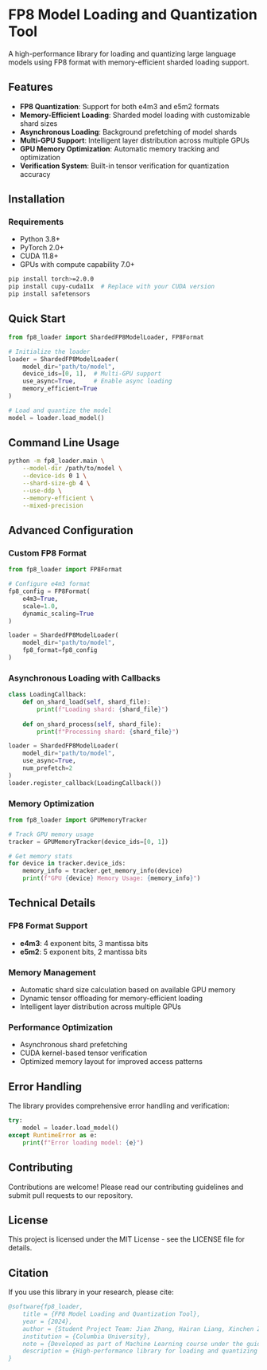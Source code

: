 # FP8 Model Loading and Quantization Tool

A high-performance library for loading and quantizing large language models using FP8 format with memory-efficient sharded loading support.

## Features

- **FP8 Quantization**: Support for both e4m3 and e5m2 formats
- **Memory-Efficient Loading**: Sharded model loading with customizable shard sizes
- **Asynchronous Loading**: Background prefetching of model shards
- **Multi-GPU Support**: Intelligent layer distribution across multiple GPUs
- **GPU Memory Optimization**: Automatic memory tracking and optimization
- **Verification System**: Built-in tensor verification for quantization accuracy

## Installation

### Requirements

- Python 3.8+
- PyTorch 2.0+
- CUDA 11.8+
- GPUs with compute capability 7.0+

```bash
pip install torch>=2.0.0
pip install cupy-cuda11x  # Replace with your CUDA version
pip install safetensors
```

## Quick Start

```python
from fp8_loader import ShardedFP8ModelLoader, FP8Format

# Initialize the loader
loader = ShardedFP8ModelLoader(
    model_dir="path/to/model",
    device_ids=[0, 1],  # Multi-GPU support
    use_async=True,     # Enable async loading
    memory_efficient=True
)

# Load and quantize the model
model = loader.load_model()
```

## Command Line Usage

```bash
python -m fp8_loader.main \
    --model-dir /path/to/model \
    --device-ids 0 1 \
    --shard-size-gb 4 \
    --use-ddp \
    --memory-efficient \
    --mixed-precision
```

## Advanced Configuration

### Custom FP8 Format

```python
from fp8_loader import FP8Format

# Configure e4m3 format
fp8_config = FP8Format(
    e4m3=True,
    scale=1.0,
    dynamic_scaling=True
)

loader = ShardedFP8ModelLoader(
    model_dir="path/to/model",
    fp8_format=fp8_config
)
```

### Asynchronous Loading with Callbacks

```python
class LoadingCallback:
    def on_shard_load(self, shard_file):
        print(f"Loading shard: {shard_file}")
        
    def on_shard_process(self, shard_file):
        print(f"Processing shard: {shard_file}")

loader = ShardedFP8ModelLoader(
    model_dir="path/to/model",
    use_async=True,
    num_prefetch=2
)
loader.register_callback(LoadingCallback())
```

### Memory Optimization

```python
from fp8_loader import GPUMemoryTracker

# Track GPU memory usage
tracker = GPUMemoryTracker(device_ids=[0, 1])

# Get memory stats
for device in tracker.device_ids:
    memory_info = tracker.get_memory_info(device)
    print(f"GPU {device} Memory Usage: {memory_info}")
```

## Technical Details

### FP8 Format Support

- **e4m3**: 4 exponent bits, 3 mantissa bits
- **e5m2**: 5 exponent bits, 2 mantissa bits

### Memory Management

- Automatic shard size calculation based on available GPU memory
- Dynamic tensor offloading for memory-efficient loading
- Intelligent layer distribution across multiple GPUs

### Performance Optimization

- Asynchronous shard prefetching
- CUDA kernel-based tensor verification
- Optimized memory layout for improved access patterns

## Error Handling

The library provides comprehensive error handling and verification:

```python
try:
    model = loader.load_model()
except RuntimeError as e:
    print(f"Error loading model: {e}")
```

## Contributing

Contributions are welcome! Please read our contributing guidelines and submit pull requests to our repository.

## License

This project is licensed under the MIT License - see the LICENSE file for details.

## Citation

If you use this library in your research, please cite:

```bibtex
@software{fp8_loader,
    title = {FP8 Model Loading and Quantization Tool},
    year = {2024},
    author = {Student Project Team: Jian Zhang, Hairan Liang, Xinchen Zhang},
    institution = {Columbia University},
    note = {Developed as part of Machine Learning course under the guidance of Dr. Kaoutar El Maghraoui and IBM mentor Antoni Viros i Martin},
    description = {High-performance library for loading and quantizing large language models using FP8 format, developed as an educational project}
}
```